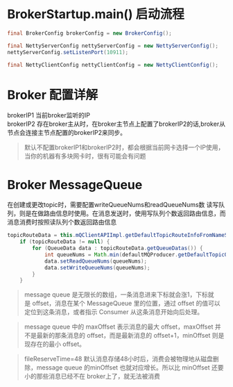 # BrokerStartup.main() 启动流程
```java
final BrokerConfig brokerConfig = new BrokerConfig();

final NettyServerConfig nettyServerConfig = new NettyServerConfig();
nettyServerConfig.setListenPort(10911);

final NettyClientConfig nettyClientConfig = new NettyClientConfig();
```

# Broker 配置详解
brokerIP1 当前broker监听的IP  
brokerIP2 存在broker主从时，在broker主节点上配置了brokerIP2的话,broker从节点会连接主节点配置的brokerIP2来同步。  

> 默认不配置brokerIP1和brokerIP2时，都会根据当前网卡选择一个IP使用，当你的机器有多块网卡时，很有可能会有问题

# Broker MessageQueue
在创建或更改topic时，需要配置writeQueueNums和readQueueNums数
读写队列，则是在做路由信息时使用。在消息发送时，使用写队列个数返回路由信息，而消息消费时按照读队列个数返回路由信息
```java
topicRouteData = this.mQClientAPIImpl.getDefaultTopicRouteInfoFromNameServer(defaultMQProducer.getCreateTopicKey(), 1000 * 3);
    if (topicRouteData != null) {
        for (QueueData data : topicRouteData.getQueueDatas()) {
            int queueNums = Math.min(defaultMQProducer.getDefaultTopicQueueNums(), data.getReadQueueNums());
            data.setReadQueueNums(queueNums);
            data.setWriteQueueNums(queueNums);
        }
    }
```

> message queue 是无限长的数组，一条消息进来下标就会涨1，下标就是 offset，消息在某个 MessageQueue 里的位置，通过 offset 的值可以定位到这条消息，或者指示 Consumer 从这条消息开始向后处理。  

> message queue 中的 maxOffset 表示消息的最大 offset，maxOffset 并不是最新的那条消息的 offset，而是最新消息的 offset+1，minOffset 则是现存在的最小 offset。

> fileReserveTime=48 默认消息存储48小时后，消费会被物理地从磁盘删除，message queue 的minOffset 也就对应增长。所以比 minOffset 还要小的那些消息已经不在 broker上了，就无法被消费